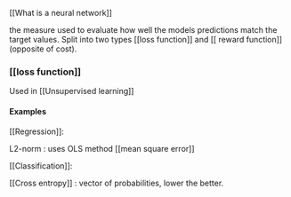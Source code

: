 
[[What is a neural network]]

the measure used to evaluate how well the models predictions match the target values. Split into two types [[loss function]] and [[ reward function]] (opposite of cost).

### [[loss function]]

 Used in [[Unsupervised learning]]
#### Examples 

[[Regression]]: 

L2-norm : uses OLS method [[mean square error]]

[[Classification]]:

[[Cross entropy]] : vector of probabilities, lower the better.